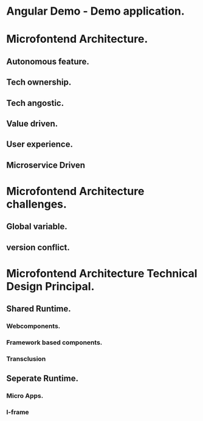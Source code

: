 # Angular Demo - Demo application.
# Microfontend Architecture.
## Autonomous feature.
## Tech ownership.
## Tech angostic.
## Value driven.
## User experience.
## Microservice Driven
# Microfontend Architecture challenges.
## Global variable.
## version conflict.
# Microfontend Architecture Technical Design Principal.
## Shared Runtime.
### Webcomponents.
### Framework based components.
### Transclusion
## Seperate Runtime.
### Micro Apps.
### I-frame


